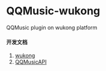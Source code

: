 # QQMusic-wukong
QQMusic plugin on wukong platform


#### 开发文档
1. [wukong](https://wukong.hahack.com/#/writing-skill-basic)
2. [QQMusicAPI](https://jsososo.github.io/QQMusicApi/)
